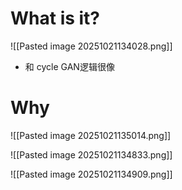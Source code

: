 

# What is it?

![[Pasted image 20251021134028.png]]
- 和 cycle GAN逻辑很像



# Why


![[Pasted image 20251021135014.png]]

![[Pasted image 20251021134833.png]]


![[Pasted image 20251021134909.png]]
